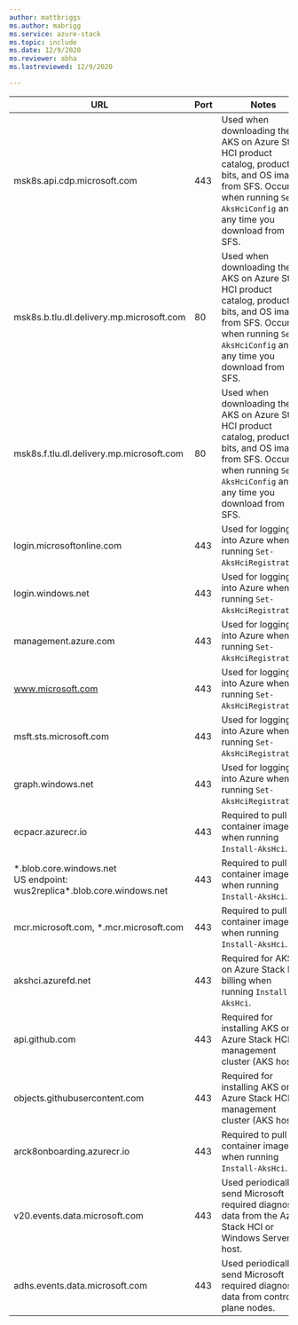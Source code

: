```yaml
---
author: mattbriggs
ms.author: mabrigg
ms.service: azure-stack
ms.topic: include
ms.date: 12/9/2020
ms.reviewer: abha
ms.lastreviewed: 12/9/2020

---
```


| URL        | Port | Notes |
| ---------- | ---- | ---- |
| msk8s.api.cdp.microsoft.com | 443 | Used when downloading the AKS on Azure Stack HCI product catalog, product bits, and OS images from SFS. Occurs when running `Set-AksHciConfig` and at any time you download from SFS. |
| msk8s.b.tlu.dl.delivery.mp.microsoft.com | 80 | Used when downloading the AKS on Azure Stack HCI product catalog, product bits, and OS images from SFS. Occurs when running `Set-AksHciConfig` and at any time you download from SFS. |
| msk8s.f.tlu.dl.delivery.mp.microsoft.com | 80 | Used when downloading the AKS on Azure Stack HCI product catalog, product bits, and OS images from SFS. Occurs when running `Set-AksHciConfig` and at any time you download from SFS. |
| login.microsoftonline.com | 443 | Used for logging into Azure when running `Set-AksHciRegistration`. |
| login.windows.net  | 443 | Used for logging into Azure when running `Set-AksHciRegistration`. |
| management.azure.com | 443 | Used for logging into Azure when running `Set-AksHciRegistration`. |
| www.microsoft.com  | 443 | Used for logging into Azure when running `Set-AksHciRegistration`. |
| msft.sts.microsoft.com | 443 | Used for logging into Azure when running `Set-AksHciRegistration`. |
| graph.windows.net | 443 | Used for logging into Azure when running `Set-AksHciRegistration`. |
| ecpacr.azurecr.io | 443 | Required to pull container images when running `Install-AksHci`. |
| *.blob.core.windows.net <br> US endpoint: wus2replica&ast;.blob.core.windows.net | 443 | Required to pull container images when running `Install-AksHci`. |
| mcr.microsoft.com, *.mcr.microsoft.com | 443 | Required to pull container images when running `Install-AksHci`. |
| akshci.azurefd.net | 443 | Required for AKS on Azure Stack HCI billing when running `Install-AksHci`. |
| api.github.com | 443 | Required for installing AKS on Azure Stack HCI management cluster (AKS host). |
| objects.githubusercontent.com  | 443 |  Required for installing AKS on Azure Stack HCI management cluster (AKS host). |
| arck8onboarding.azurecr.io | 443 | Required to pull container images when running `Install-AksHci`. |
| v20.events.data.microsoft.com | 443 | Used periodically to send Microsoft required diagnostic data from the Azure Stack HCI or Windows Server host. |
| adhs.events.data.microsoft.com | 443 | Used periodically to send Microsoft required diagnostic data from control plane nodes. |